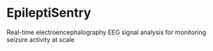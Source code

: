# EpileptiSentry
Real-time electroencephalography EEG signal analysis for monitoring seizure activity at scale
